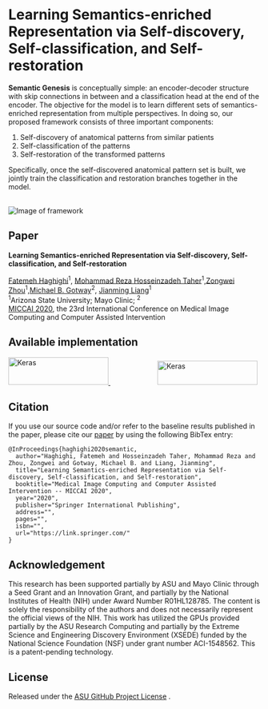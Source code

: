 # Learning Semantics-enriched Representation via Self-discovery, Self-classification, and Self-restoration

<b>Semantic Genesis</b> is conceptually simple: an encoder-decoder structure with skip connections in between and a classification head at the end of the encoder. The objective for the model is to learn different sets of semantics-enriched representation from multiple perspectives. In doing so, our proposed framework consists of three important components: 
1. Self-discovery of anatomical patterns from similar patients
1. Self-classification of the patterns
1. Self-restoration of the transformed patterns

Specifically, once the self-discovered anatomical pattern set is built, we jointly train the classification and restoration branches together in the model.

\
![Image of framework](https://github.com/fhaghighi/SemanticGenesis/blob/master/images/framework.png)


## Paper
<b>Learning Semantics-enriched Representation via Self-discovery, Self-classification, and Self-restoration</b> <br/>

[Fatemeh Haghighi](https://github.com/fhaghighi/SemanticGenesis)<sup>1</sup>, [Mohammad Reza Hosseinzadeh Taher](https://github.com/fhaghighi/SemanticGenesis)<sup>1</sup>,[Zongwei Zhou](https://github.com/MrGiovanni)<sup>1</sup>,[Michael B. Gotway](https://www.mayoclinic.org/biographies/gotway-michael-b-m-d/bio-20055566)<sup>2</sup>, [Jianming Liang](https://chs.asu.edu/jianming-liang)<sup>1</sup><br/>
<sup>1</sup>Arizona State University; </sup>Mayo Clinic; <sup>2</sup><br/>
[MICCAI 2020](https://www.miccai2020.org/), the 23rd International Conference on Medical Image Computing and Computer Assisted Intervention

## Available implementation
<a href="https://keras.io/" target="_blank">
<img alt="Keras" src="https://github.com/fhaghighi/SemanticGenesis/blob/master/images/keras_logo.png" width="200" height="55"> </a> &nbsp;&nbsp;&nbsp;&nbsp;&nbsp;&nbsp;&nbsp;&nbsp;&nbsp;&nbsp;&nbsp;&nbsp;&nbsp;&nbsp;&nbsp;&nbsp;&nbsp;&nbsp;&nbsp;&nbsp;&nbsp;&nbsp;&nbsp;&nbsp;<a href="https://pytorch.org/" target="_blank"><img alt="Keras" src="https://github.com/fhaghighi/SemanticGenesis/blob/master/images/pytorch_logo.png" width="200" height="48"></a>  

## Citation
If you use our source code and/or refer to the baseline results published in the paper, please cite our [paper](https://github.com/fhaghighi/SemanticGenesis) by using the following BibTex entry:
```
@InProceedings{haghighi2020semantic,
  author="Haghighi, Fatemeh and Hosseinzadeh Taher, Mohammad Reza and Zhou, Zongwei and Gotway, Michael B. and Liang, Jianming",
  title="Learning Semantics-enriched Representation via Self-discovery, Self-classification, and Self-restoration",
  booktitle="Medical Image Computing and Computer Assisted Intervention -- MICCAI 2020",
  year="2020",
  publisher="Springer International Publishing",
  address="",
  pages="",
  isbn="",
  url="https://link.springer.com/"
}
```

## Acknowledgement
This research has been supported partially by ASU and Mayo Clinic through a Seed Grant and an Innovation Grant, and partially by the National Institutes of Health (NIH) under Award Number R01HL128785. The content is solely the responsibility of the authors and does not necessarily represent the official views of the NIH. This work has utilized the GPUs provided partially by the ASU Research Computing and partially by the Extreme Science and Engineering Discovery Environment (XSEDE) funded by the National Science Foundation (NSF) under grant number ACI-1548562. This is a patent-pending technology.

## License

Released under the [ASU GitHub Project License](https://github.com/fhaghighi/SemanticGenesis/blob/master/LICENSE) .
